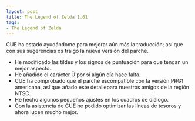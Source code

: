 ```yaml
---
layout: post
title: The Legend of Zelda 1.01
tags:
- The Legend of Zelda
---
```

CUE ha estado ayudándome para mejorar aún más la traducción; así que con sus sugerencias os traigo la nueva versión del parche. 

*   He modificado las tildes y los signos de puntuación para que tengan un mejor aspecto.
*   He añadido el carácter Ü por si algún día hace falta.
*   CUE ha comprobado que el parche escompatible con la versión PRG1 americana, así que añado este detallepara nuestros amigos de la región NTSC.
*   He hecho algunos pequeños ajustes en los cuadros de diálogo.
*   Con la asistencia de CUE he podido optimizar las líneas de tesoros y ahora lucen mucho mejor.